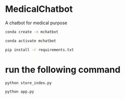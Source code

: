 # MedicalChatbot

A chatbot for medical purpose

```bash
conda create -n mchatbot
```

```bash
conda activate mchatbot
```

```bash
pip install -r requirements.txt
```

# run the following command

```bash
python store_index.py
```

```bash
python app.py
```
